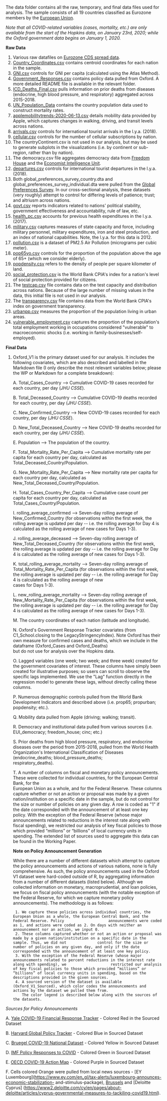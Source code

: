 The data folder contains all the raw, temporary, and final data files used for analysis. The sample consists of all 19 countries classified as Eurozone members by the [European Union](https://europa.eu/european-union/about-eu/euro/which-countries-use-euro_en).

*Note that all COVID-related variables (cases, mortality, etc.) are only available from the start of the Hopkins data, on January 23rd, 2020; while the Oxford government data begins on January 1, 2020.*

**Raw Data**

1. Various raw datafiles on [Eurozone CDS spread data](https://github.com/snairdesai/COVID_Dominance/tree/master/spreads_data).
2. [Country_Coordinates.csv](https://developers.google.com/public-data/docs/canonical/countries_csv) contains centroid coordinates for each nation in the sample.
3. [GNI.csv](https://data.worldbank.org/indicator/NY.GNP.PCAP.CD?view=chart) controls for GNI per capita (calculated using the Atlas Method).
4. [Government_Responses.csv](https://www.bsg.ox.ac.uk/research/research-projects/coronavirus-government-response-tracker) contains policy data pulled from Oxford. A more detailed README file is available in the relevant folder.
5. [ICD_Deaths_Final.csv](https://www.who.int/classifications/icd/icdonlineversions/en/) pulls information on prior deaths from diseases (endocrine, high blood pressure, and respiratory) aggregated across 2015-2018.
6. [UN_Population_Data](https://population.un.org/wpp/Download/Standard/Population/) contains the country population data used to construct mortality rates.
7. [applemobilitytrends-2020-06-13.csv](https://www.apple.com/covid19/mobility) details mobility data provided by Apple, which captures changes in walking, driving, and transit levels across nations.
8. [arrivals.csv](https://data.worldbank.org/indicator/ST.INT.ARVL) controls for international tourist arrivals in the l.y.a. (2018).
9. [cellular.csv](https://data.worldbank.org/indicator/IT.CEL.SETS.P2?start=1960) controls for the number of cellular subscriptions by nation.
10. The countryContinent.csv is not used in our analysis, but may be used to generate subplots in the visualizations (i.e. by continent or sub-region, rather than by nation).
11. The democracy.csv file aggregates democracy data from [Freedom House](https://freedomhouse.org/countries/freedom-world/scores) and the [Economist Intelligence Unit](https://www.eiu.com/topic/democracy-index?&zid=democracyindex2019&utm_source=blog&utm_medium=blog&utm_name=democracyindex2019&utm_term=democracyindex2019&utm_content=top_link).
12. [departures.csv](https://data.worldbank.org/indicator/ST.INT.DPRT) controls for international tourist departures in the l.y.a. (2018).
13. Both global_preferences_survey_country.dta and global_preferences_survey_individual.dta were pulled from the [Global Preferences Survey](https://www.briq-institute.org/global-preferences/downloads). In our cross-sectional analysis, these datasets (very roughly) attempt to control for differing levels of patience; trust; and altriusm across nations.
14. [govt.csv](https://info.worldbank.org/governance/wgi/Home/Documents) reports indicators related to nations' political stability, government effectiveness and accountability, rule of law, etc.
15. [health_pc.csv](https://data.worldbank.org/indicator/SH.XPD.CHEX.PC.CD?view=chart) accounts for previous health expenditures in the l.y.a. (2017).
16. [military.csv](https://correlatesofwar.org/data-sets/national-material-capabilities) captures measures of state capacity and force, including military personnel, military expenditures, iron and steel production, and an index of national capabilities. Note, the l.y.a. for this data is 2012.
17. [pollution.csv](https://data.worldbank.org/indicator/EN.ATM.PM25.MC.M3?view=chart) is a dataset of PM2.5 Air Pollution (micrograms per cubic meter).
18. [pop65yo.csv](https://data.worldbank.org/indicator/SP.POP.65UP.TO.ZS) controls for the proportion of the population above the age of 65+ (which we consider elderly).
19. [popdensity.csv](https://data.worldbank.org/indicator/EN.POP.DNST) refers to the density of people per square kilometer of land.
20. [social_protection.csv](https://data.worldbank.org/indicator/IQ.CPA.PROT.XQ?view=chart) is the World Bank CPIA's index for a nation's level of social protection provided for citizens.
21. The [testcap.csv](https://raw.githubusercontent.com/owid/covid-19-data/master/public/data/testing/covid-testing-all-observations.csv) file contains data on the test capacity and distribution across nations. Because of the large number of missing values in the data, this initial file is not used in our analysis.
22. The [transparency.csv](https://data.worldbank.org/indicator/IQ.CPA.TRAN.XQ) file contains data from the World Bank CPIA's index on government transparency.
23. [urbanpp.csv](https://data.worldbank.org/indicator/SP.URB.TOTL.in.zs) measures the proportion of the population living in urban areas.
24. [vulnerable_employment.csv](https://data.worldbank.org/indicator/SL.EMP.VULN.ZS?view=chart) captures the proportion of the population's total employment working in occupations considered "vulnerable" to macroeconomic shocks (i.e. working in family-businesses/self-employed).

**Final Data**

1. Oxford_V1 is the primary dataset used for our analysis. It includes the following covariates, which are also described and labelled in the Markdown file (I only describe the most relevant variables below; please the WP or Markdown for a complete breakdown):

    A. Total_Cases_Country --> Cumulative COVID-19 cases recorded for each country, per day (*JHU CSSE*).
    
    B. Total_Deceased_Country --> Cumulative COVID-19 deaths recorded for each country, per day (*JHU CSSE*).
    
    C. New_Confirmed_Country --> New COVID-19 cases recorded for each country, per day (*JHU CSSE*).
    
    D. New_Total_Deceased_Country --> New COVID-19 deaths recorded for each country, per day (*JHU CSSE*).
    
    E. Population --> The population of the country.
    
    F. Total_Mortality_Rate_Per_Capita --> Cumulative mortality rate per capita for each country per day, calculated as    
       Total_Deceased_Country/Population.
       
    G. New_Mortality_Rate_Per_Capita --> New mortality rate per capita for each country per day, calculated as    
       New_Total_Deceased_Country/Population.
       
    H. Total_Cases_Country_Per_Capita --> Cumulative case count per capita for each country per day, calculated as      
       Total_Cases_Country/Population.
       
    I. rolling_average_confirmed --> Seven-day rolling average of New_Confirmed_Country (for observations within the first 
       week, the rolling average is updated per day -- i.e. the rolling average for Day 4 is calculated as the rolling average 
       of new cases for Days 1-3).
       
    J. rolling_average_deceased --> Seven-day rolling average of New_Total_Deceased_Country (for observations within the first 
       week, the rolling average is updated per day -- i.e. the rolling average for Day 4 is calculated as the rolling average 
       of new cases for Days 1-3).
       
    K. total_rolling_average_mortality --> Seven-day rolling average of Total_Mortality_Rate_Per_Capita (for observations
       within the first week, the rolling average is updated per day -- i.e. the rolling average for Day 4 is calculated as the rolling average of new     
       cases for Days 1-3).
       
    L. new_rolling_average_mortality --> Seven-day rolling average of New_Mortality_Rate_Per_Capita (for observations
       within the first week, the rolling average is updated per day -- i.e. the rolling average for Day 4 is calculated as the rolling average of new 
       cases for Days 1-3).
       
    M. The country coordinates of each nation (latitude and longitude).
    
    N. Oxford's Government Response Tracker covariates (from C1_School.closing to the LegacyStringencyIndex). Note Oxford has 
       their own measure for confirmed cases and deaths, which we include in the dataframe (Oxford_Cases and Oxford_Deaths)   
       but do not use for analysis over the Hopkins data.
       
    O. Lagged variables (one week; two week; and three week) created for the government covariates of interest. These columns 
       have simply been created for illustrative purposes; so users can scroll to observe the specific lags implemented. We          use the "Lag" function directly 
       in the regression model to generate these lags, without directly calling these columns.
       
    P. Numerous demographic controls pulled from the World Bank Development Indicators and described above (i.e. prop65; 
       propurban; popdensity; etc.).
       
    Q. Mobility data pulled from Apple (driving; walking; transit).
    
    R. Democracy and institutional data pulled from various sources (i.e. EUI_democracy; freedom_house; cinc; etc.)
    
    S. Prior deaths from high blood pressure, respiratory, and endocrine diseases over the period from 2015-2018, pulled from 
       the World Health Organization's International Classification of Diseases (endocrine_deaths; blood_pressure_deaths;     
       respiratory_deaths).
       
    T.  A number of columns on fiscal and monetary policy announcements. These were collected for individual countries, for the European Central Bank, for the      
        European Union as a whole, and for the Federal Reserve. These columns capture whether or not an action or proposal was made by a given nation/institution on         a specific date in the sample, but do not control for the size or number of policies on any given day. A row is coded as "1" if the date corresponded               with the announcement of at least one key policy. With the exception of the Federal Reserve (whose major announcements related to reductions in the interest         rate along with fiscal spending), we restricted our analysis of key fiscal policies to those which provided “millions” or “billions” of local currency units         in spending. The extended list of sources used to aggregate this data can be found in the Working Paper.
        
        
    **Note on Policy Announcement Generation**
     
     
     While there are a number of different datasets which attempt to capture the policy announcements and actions of various nations, none is fully comprehensive.      As such, the policy announcements used in the Oxford V1 dataset were hard-coded outside of R, by aggregating information from a number of different datasets        (listed below). Although we collected information on monetary, macroprudential, and loan policies, we focus on fiscal policy announcements (with the notable        exception of the Federal Reserve, for which we capture monetary policy announcements). The methodology is as follows: 
     
        1. We capture these policies across individual countries, the European Union as a whole, the European Central Bank, and the Federal Reserve. Policy                    announcements were coded as 1, and actions were coded as 2. On days with neither an announcement nor an action, we input 0.
        2. These columns captured whether or not an action or proposal was made by a given nation/institution on a specific date in the sample. Thus, we did not              control for the size or number of policies on any given day, and only if the date corresponded with the announcement of at least one key policy. 
        3. With the exception of the Federal Reserve (whose major announcements related to percent reductions in the interest rate along with spending), we                    restricted our analysis of key fiscal policies to those which provided “millions” or “billions” of local currency units in spending, based on the                  descriptions provided in the given sources.
        4. A sourced version of the dataset is available (Oxford_V1_Sourced), which color codes the announcements and actions by the dataset we pulled them from.
           The color legend is described below along with the sources of the datasets.
           
  *Sources for Policy Announcements*
  
  A. [Yale COVID-19 Financial Response Tracker](https://som.yale.edu/node/222278) - Colored Red in the Sourced Dataset
  
  B. [Harvard Global Policy Tracker](https://www.hbs.edu/covid-19-business-impact/Insights/Economic-and-Financial-Impacts/Global-Policy-Tracker) - Colored Blue in      Sourced Dataset
  
  C. [Bruegel COVID-19 National Dataset](https://www.bruegel.org/publications/datasets/covid-national-dataset/) - Colored Yellow in Sourced Dataset
  
  D. [IMF Policy Responses to COVID](https://www.imf.org/en/Topics/imf-and-covid19/Policy-Responses-to-COVID-19) - Colored Green in Sourced Dataset
  
  E. [OECD COVID-19 Action Map](https://oecd.github.io/OECD-covid-action-map/) - Colored Purple in Sourced Dataset
  
  F. Cells colored Orange were pulled from local news sources - [EY Luxembourg](https://www.ey.com/en_gl/tax-alerts/luxembourg-announces-economic-stabilization-        and-stimulus-package), [Brussels](https://1819.brussels/blog/covid-19-et-les-mesures-pour-soutenir-leconomie-bruxelloise-quoi-de-neuf) and [Deloitte Cyprus]        (https://www2.deloitte.com/cy/en/pages/about-deloitte/articles/cyprus-governmental-measures-to-tackiling-covid19.html).
  
  
